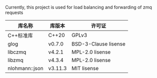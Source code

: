 Currently, this project is used for load balancing and forwarding of zmq requests

|库名称|库版本|许可证|
|---|---|---|
|C++标准库|C++20|GPLv3|
|glog|v0.7.0|BSD-3-Clause lisense|
|libczmq|v4.2.1|MPL-2.0 lisense|
|libzmq|v4.3.4|MPL-2.0 lisense|
|nlohmann::json|v3.11.3|MIT lisense|